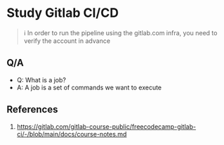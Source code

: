 # Study Gitlab CI/CD

> :information_source: In order to run the pipeline using the gitlab.com infra, you need to verify the account in advance

## Q/A

- Q: What is a job?
- A: A job is a set of commands we want to execute

## References

1. https://gitlab.com/gitlab-course-public/freecodecamp-gitlab-ci/-/blob/main/docs/course-notes.md
